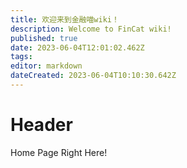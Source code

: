 ```yaml
---
title: 欢迎来到金融喵wiki！
description: Welcome to FinCat wiki!
published: true
date: 2023-06-04T12:01:02.462Z
tags: 
editor: markdown
dateCreated: 2023-06-04T10:10:30.642Z
---
```


# Header
Home Page Right Here!